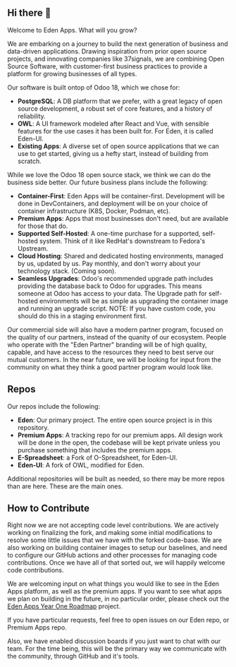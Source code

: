 ## Hi there 👋

Welcome to Eden Apps. What will you grow?

We are embarking on a journey to build the next generation of business and data-driven applications. Drawing inspiration from prior open source projects, and innovating companies like 37signals, we are combining Open Source Software, with customer-first business practices to provide a platform for growing businesses of all types.

Our software is built ontop of Odoo 18, which we chose for:
- **PostgreSQL**: A DB platform that we prefer, with a great legacy of open source development, a robust set of core features, and a history of reliability.
- **OWL**: A UI framework modeled after React and Vue, with sensible features for the use cases it has been built for. For Eden, it is called Eden-UI.
- **Existing Apps**: A diverse set of open source applications that we can use to get started, giving us a hefty start, instead of building from scratch.

While we love the Odoo 18 open source stack, we think we can do the business side better. Our future business plans include the following:
- **Container-First**: Eden Apps will be container-first. Development will be done in DevContainers, and deployment will be on your choice of container infrastructure (K8S, Docker, Podman, etc).
- **Premium Apps**: Apps that most businesses don't need, but are available for those that do.
- **Supported Self-Hosted**: A one-time purchase for a supported, self-hosted system. Think of it like RedHat's downstream to Fedora's Upstream.
- **Cloud Hosting**: Shared and dedicated hosting environments, managed by us, updated by us. Pay monthly, and don't worry about your technology stack. (Coming soon).
- **Seamless Upgrades**: Odoo's recommended upgrade path includes providing the database back to Odoo for upgrades. This means someone at Odoo has access to your data. The Upgrade path for self-hosted environments will be as simple as upgrading the container image and running an upgrade script. NOTE: If you have custom code, you should do this in a staging environment first.

Our commercial side will also have a modern partner program, focused on the quality of our partners, instead of the quanity of our ecosystem. People who operate with the "Eden Partner" branding will be of high quality, capable, and have access to the resources they need to best serve our mutual customers. In the near future, we will be looking for input from the community on what they think a good partner program would look like.

## Repos
Our repos include the following:
- **Eden**: Our primary project. The entire open source project is in this repository.
- **Premium Apps**: A tracking repo for our premium apps. All design work will be done in the open, the codebase will be kept private unless you purchase something that includes the premium apps.
- **E-Spreadsheet**: a Fork of O-Spreadsheet, for Eden-UI.
- **Eden-UI**: A fork of OWL, modified for Eden.

Additional repositories will be built as needed, so there may be more repos than are here. These are the main ones.

## How to Contribute
Right now we are not accepting code level contributions. We are actively working on finalizing the fork, and making some initial modifications to resolve some little issues that we have with the forked code-base. We are also working on building container images to setup our baselines, and need to configure our GitHub actions and other processes for managing code contributions. Once we have all of that sorted out, we will happily welcome code contributions.

We are welcoming input on what things you would like to see in the Eden Apps platform, as well as the premium apps. If you want to see what apps we plan on building in the future, in no particular order, please check out the [Eden Apps Year One Roadmap](https://github.com/orgs/EdenApps/projects/1) project.

If you have particular requests, feel free to open issues on our Eden repo, or Premium Apps repo.

Also, we have enabled discussion boards if you just want to chat with our team. For the time being, this will be the primary way we communicate with the community, through GitHub and it's tools.
<!--

**Here are some ideas to get you started:**

🙋‍♀️ A short introduction - what is your organization all about?
🌈 Contribution guidelines - how can the community get involved?
👩‍💻 Useful resources - where can the community find your docs? Is there anything else the community should know?
🍿 Fun facts - what does your team eat for breakfast?
🧙 Remember, you can do mighty things with the power of [Markdown](https://docs.github.com/github/writing-on-github/getting-started-with-writing-and-formatting-on-github/basic-writing-and-formatting-syntax)
-->
